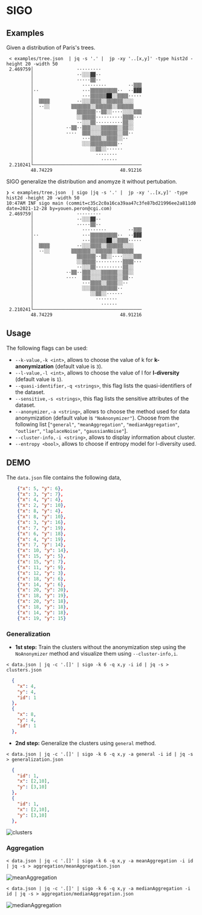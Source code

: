 # SIGO

## Examples

Given a distribution of Paris's trees.

```console
 < examples/tree.json  | jq -s '.' |  jp -xy '..[x,y]' -type hist2d -height 20 -width 50
 2.469759│                ·········
         │                ··░░░▓▓··
         │                ·····▒▒··
         │                  ·········        ··▒▒▒
         │··                ···▒▒▒▒▒▒▒▒▒▒··  ··▓▓▓
         │                  ···▒▒▒▒▒▒██░░▒▒▒▒·····
         │  ▒▒▒▒          ··░░░▒▒▒▒░░▒▒▒▒▒▒░░░░
         │  ··░░        ▒▒▒▒▒▒▒░░▒▒▒▒▒▒░░▒▒▒▒▒▒
         │                ▒▒▒▒▒▒▒··▒▒░░····░░░░▒▒▒
         │                ░░▒▒▒▒▒··········▒▒▒▒···
         │                ··░░░▒▒··········▒▒░░
         │            ··▒▒··▒▒▒░░░░▒▒▒▒▒▒░░▒▒░░
         │            ····  ▒▒▒░░░░▒▒▒▒▒▒░░▒▒··
         │                  ···▒▒▒▒░░▒▒▒▒░░··
         │                  ░░░▒▒▒▒▒▒▒▒▒▒··
         │                     ░░▒▒░░······
         │                       ········
         │                         ······
 2.210241└────────────────────────────────────────
         48.74229                         48.91216
```

SIGO generalize the distribution and anomyze it without pertubation.

```console
❯ < examples/tree.json  | sigo |jq -s '.' |  jp -xy '..[x,y]' -type hist2d -height 20 -width 50
10:47AM INF sigo main (commit=c35c2c0a16ca39aa47c3fe87bd21996ee2a811d0 date=2021-12-28 by=youen.peron@cgi.com)
 2.469759│                ·········
         │                ··░░░▓▓··
         │                ·····▒▒··
         │                  ·········        ··▒▒▒
         │··                ···▒▒▒▒▒▒▒▒▒▒··  ··▓▓▓
         │                  ···▒▒▒▒▒▒██░░▒▒▒▒·····
         │  ▒▒▒▒          ··░░░▒▒▒▒░░▒▒▒▒▒▒░░░░
         │  ··░░        ▒▒▒▒▒▒▒░░▒▒▒▒▒▒░░▒▒▒▒▒▒
         │                ▒▒▒▒▒▒▒··▒▒░░····░░░░▒▒▒
         │                ░░▒▒▒▒▒··········▒▒▒▒···
         │                ··░░░▒▒··········▒▒░░
         │            ··▒▒··▒▒▒░░░░▒▒▒▒▒▒░░▒▒░░
         │            ····  ▒▒▒░░░░▒▒▒▒▒▒░░▒▒··
         │                  ···▒▒▒▒░░▒▒▒▒░░··
         │                  ░░░▒▒▒▒▒▒▒▒▒▒··
         │                     ░░▒▒░░······
         │                       ········
         │                         ······
 2.210241└────────────────────────────────────────
         48.74229                         48.91216
```

## Usage

The following flags can be used:

- `--k-value,-k <int>`, allows to choose the value of k for **k-anonymization** (default value is `3`).
- `--l-value,-l <int>`, allows to choose the value of l for **l-diversity** (default value is `1`).
- `--quasi-identifier,-q <strings>`, this flag lists the quasi-identifiers of the dataset.
- `--sensitive,-s <strings>`, this flag lists the sensitive attributes of the dataset.
- `--anonymizer,-a <string>`, allows to choose the method used for data anonymization (default value is `"NoAnonymizer"`). Choose from the following list [`"general"`, `"meanAggregation"`, `"medianAggregation"`, `"outlier"`, `"laplaceNoise"`, `"gaussianNoise"`].
- `--cluster-info,-i <string>`, allows to display information about cluster.
- `--entropy <bool>`, allows to choose if entropy model for l-diversity used.

## DEMO

The `data.json` file contains the following data,

```json
    {"x": 5, "y": 6},
    {"x": 3, "y": 7},
    {"x": 4, "y": 4},
    {"x": 2, "y": 10},
    {"x": 8, "y": 4},
    {"x": 8, "y": 10},
    {"x": 3, "y": 16},
    {"x": 7, "y": 19},
    {"x": 6, "y": 18},
    {"x": 4, "y": 19},
    {"x": 7, "y": 14},
    {"x": 10, "y": 14},
    {"x": 15, "y": 5},
    {"x": 15, "y": 7},
    {"x": 11, "y": 9},
    {"x": 12, "y": 3},
    {"x": 18, "y": 6},
    {"x": 14, "y": 6},
    {"x": 20, "y": 20},
    {"x": 18, "y": 19},
    {"x": 20, "y": 18},
    {"x": 18, "y": 18},
    {"x": 14, "y": 18},
    {"x": 19, "y": 15}
```

### Generalization

- **1st step:**
  Train the clusters without the anonymization step using the `NoAnonymizer` method and visualize them using `--cluster-info,i`.

```console
< data.json | jq -c '.[]' | sigo -k 6 -q x,y -i id | jq -s > clusters.json
```

```json
  {
    "x": 4,
    "y": 4,
    "id": 1
  },
  {
    "x": 8,
    "y": 4,
    "id": 1
  },
```

- **2nd step:**
  Generalize the clusters using `general` method.

```console
< data.json | jq -c '.[]' | sigo -k 6 -q x,y -a general -i id | jq -s > generalization.json
```

```json
  {
    "id": 1,
    "x": [2,10],
    "y": [3,10]
  },
  {
    "id": 1,
    "x": [2,10],
    "y": [3,10]
  },
```

![clusters](./examples/demo/clusters.png)

### Aggregation

```console
< data.json | jq -c '.[]' | sigo -k 6 -q x,y -a meanAggregation -i id | jq -s > aggregation/meanAggregation.json
```

![meanAggregation](./examples/demo/aggregation/meanAggregation.png)

```console
< data.json | jq -c '.[]' | sigo -k 6 -q x,y -a medianAggregation -i id | jq -s > aggregation/medianAggregation.json
```

![medianAggregation](./examples/demo/aggregation/medianAggregation.png)
